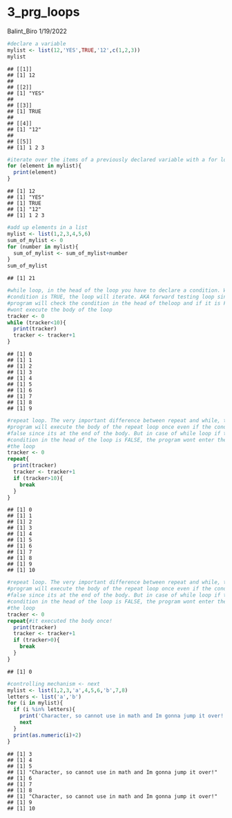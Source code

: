 3_prg_loops
================
Balint_Biro
1/19/2022

``` r
#declare a variable
mylist <- list(12,'YES',TRUE,'12',c(1,2,3))
mylist
```

    ## [[1]]
    ## [1] 12
    ## 
    ## [[2]]
    ## [1] "YES"
    ## 
    ## [[3]]
    ## [1] TRUE
    ## 
    ## [[4]]
    ## [1] "12"
    ## 
    ## [[5]]
    ## [1] 1 2 3

``` r
#iterate over the items of a previously declared variable with a for loop
for (element in mylist){
  print(element)
}
```

    ## [1] 12
    ## [1] "YES"
    ## [1] TRUE
    ## [1] "12"
    ## [1] 1 2 3

``` r
#add up elements in a list
mylist <- list(1,2,3,4,5,6)
sum_of_mylist <- 0
for (number in mylist){
  sum_of_mylist <- sum_of_mylist+number
}
sum_of_mylist
```

    ## [1] 21

``` r
#while loop, in the head of the loop you have to declare a condition. While the
#condition is TRUE, the loop will iterate. AKA forward testing loop since the
#program will check the condition in the head of theloop and if it is FALSE it
#wont execute the body of the loop
tracker <- 0
while (tracker<10){
  print(tracker)
  tracker <- tracker+1
}
```

    ## [1] 0
    ## [1] 1
    ## [1] 2
    ## [1] 3
    ## [1] 4
    ## [1] 5
    ## [1] 6
    ## [1] 7
    ## [1] 8
    ## [1] 9

``` r
#repeat loop. The very important difference between repeat and while, that the
#program will execute the body of the repeat loop once even if the condition is
#false since its at the end of the body. But in case of while loop if the
#condition in the head of the loop is FALSE, the program wont enter the body of
#the loop
tracker <- 0
repeat{
  print(tracker)
  tracker <- tracker+1
  if (tracker>10){
    break
  }
}
```

    ## [1] 0
    ## [1] 1
    ## [1] 2
    ## [1] 3
    ## [1] 4
    ## [1] 5
    ## [1] 6
    ## [1] 7
    ## [1] 8
    ## [1] 9
    ## [1] 10

``` r
#repeat loop. The very important difference between repeat and while, that the
#program will execute the body of the repeat loop once even if the condition is
#false since its at the end of the body. But in case of while loop if the
#condition in the head of the loop is FALSE, the program wont enter the body of
#the loop
tracker <- 0
repeat{#it executed the body once!
  print(tracker)
  tracker <- tracker+1
  if (tracker>0){
    break
  }
}
```

    ## [1] 0

``` r
#controlling mechanism <- next
mylist <- list(1,2,3,'a',4,5,6,'b',7,8)
letters <- list('a','b')
for (i in mylist){
  if (i %in% letters){
    print('Character, so cannot use in math and Im gonna jump it over!')
    next
  }
  print(as.numeric(i)+2)
}
```

    ## [1] 3
    ## [1] 4
    ## [1] 5
    ## [1] "Character, so cannot use in math and Im gonna jump it over!"
    ## [1] 6
    ## [1] 7
    ## [1] 8
    ## [1] "Character, so cannot use in math and Im gonna jump it over!"
    ## [1] 9
    ## [1] 10
